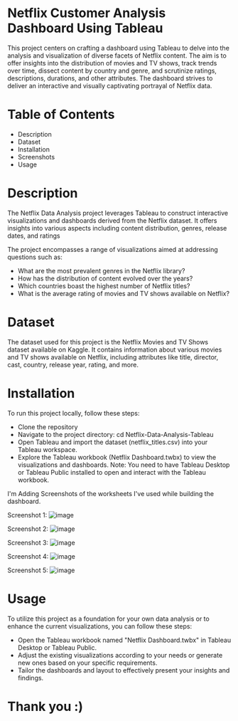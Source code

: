 # Netflix Customer Analysis Dashboard Using Tableau
This project centers on crafting a dashboard using Tableau to delve into the analysis and visualization of diverse facets of Netflix content. The aim is to offer insights into the distribution of movies and TV shows, track trends over time, dissect content by country and genre, and scrutinize ratings, descriptions, durations, and other attributes. The dashboard strives to deliver an interactive and visually captivating portrayal of Netflix data.

# Table of Contents
- Description
- Dataset
- Installation
- Screenshots
- Usage

# Description

The Netflix Data Analysis project leverages Tableau to construct interactive visualizations and dashboards derived from the Netflix dataset. It offers insights into various aspects including content distribution, genres, release dates, and ratings

The project encompasses a range of visualizations aimed at addressing questions such as:

- What are the most prevalent genres in the Netflix library?
- How has the distribution of content evolved over the years?
- Which countries boast the highest number of Netflix titles?
- What is the average rating of movies and TV shows available on Netflix?

# Dataset
The dataset used for this project is the Netflix Movies and TV Shows dataset available on Kaggle. It contains information about various movies and TV shows available on Netflix, including attributes like title, director, cast, country, release year, rating, and more.

# Installation
To run this project locally, follow these steps:

- Clone the repository
- Navigate to the project directory: cd Netflix-Data-Analysis-Tableau
- Open Tableau and import the dataset (netflix_titles.csv) into your Tableau workspace.
- Explore the Tableau workbook (Netflix Dashboard.twbx) to view the visualizations and dashboards.
Note: You need to have Tableau Desktop or Tableau Public installed to open and interact with the Tableau workbook.

I'm Adding Screenshots of the worksheets I've used while building the dashboard.

Screenshot 1:
![image](https://github.com/vaish06navi/Netflix-Dashboard/assets/132326467/62ed97a4-279e-4997-b171-f9644484db48)

Screenshot 2:
![image](https://github.com/vaish06navi/Netflix-Dashboard/assets/132326467/7252ec4d-2ec6-4152-9e87-773451541743)

Screenshot 3:
![image](https://github.com/vaish06navi/Netflix-Dashboard/assets/132326467/670796fd-7c8a-45ba-8d86-43c2ac1746a5)

Screenshot 4:
![image](https://github.com/vaish06navi/Netflix-Dashboard/assets/132326467/01222731-5298-4468-b683-181fde85cc60)

Screenshot 5:
![image](https://github.com/vaish06navi/Netflix-Dashboard/assets/132326467/85e2e474-5205-42ab-aa71-d097ef32632d)


# Usage

To utilize this project as a foundation for your own data analysis or to enhance the current visualizations, you can follow these steps:

- Open the Tableau workbook named "Netflix Dashboard.twbx" in Tableau Desktop or Tableau Public.
- Adjust the existing visualizations according to your needs or generate new ones based on your specific requirements.
- Tailor the dashboards and layout to effectively present your insights and findings.

# Thank you :)



